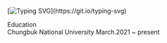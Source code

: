 <!--<div align="center">
  <img src="https://github.com/oka1313/oka1313/assets/101691440/92118a53-c5b6-40bc-b130-bf8c398d7b51" />
</div>-->

[![Typing SVG](https://readme-typing-svg.demolab.com?font=Fira+Code&pause=1000&color=982CF7&background=FF50B900&width=435&lines=Who+am+I%3F;)](https://git.io/typing-svg)

Education  
Chungbuk National University   March.2021 ~ present
